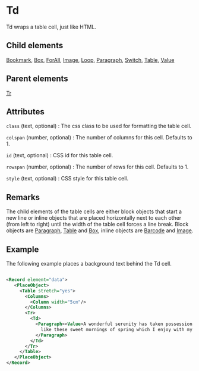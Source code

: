 # Td



Td wraps a table cell, just like HTML.



##  Child elements

[Bookmark](../bookmark.md), [Box](../box.md), [ForAll](../forall.md), [Image](../image.md), [Loop](../loop.md), [Paragraph](../paragraph.md), [Switch](../switch.md), [Table](../table.md), [Value](../value.md)

##  Parent elements

[Tr](../tr.md)


## Attributes



`class` (text, optional)
:   The css class to be used for formatting the table cell.




`colspan` (number, optional)
:   The number of columns for this cell. Defaults to 1.




`id` (text, optional)
:   CSS id for this table cell.




`rowspan` (number, optional)
:   The number of rows for this cell. Defaults to 1.




`style` (text, optional)
:   CSS style for this table cell.




## Remarks
The child elements of the table cells are either block objects that start a new line or inline objects that are placed horizontally next to each other (from left to right) until the width of the table cell forces a line break.
        Block objects are [Paragraph](../paragraph.md), [Table](../table.md) and [Box](../box.md), inline objects are [Barcode](../barcode.md) and [Image](../image.md).


## Example


The following example places a background text behind the Td cell.


```xml

<Record element="data">
   <PlaceObject>
     <Table stretch="yes">
       <Columns>
         <Column width="5cm"/>
       </Columns>
       <Tr>
         <Td>
           <Paragraph><Value>A wonderful serenity has taken possession of my entire soul,
             like these sweet mornings of spring which I enjoy with my whole heart.</Value>
           </Paragraph>
         </Td>
       </Tr>
     </Table>
   </PlaceObject>
</Record>

```





